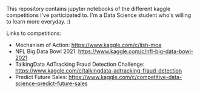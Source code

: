 This repository contains jupyter notebooks of the different kaggle competitions I've participated to.
I'm a Data Science student who's willing to learn more everyday. :)

Links to competitions:
* Mechanism of Action: https://www.kaggle.com/c/lish-moa
* NFL Big Data Bowl 2021: https://www.kaggle.com/c/nfl-big-data-bowl-2021
* TalkingData AdTracking Fraud Detection Challenge: https://www.kaggle.com/c/talkingdata-adtracking-fraud-detection
* Predict Future Sales: https://www.kaggle.com/c/competitive-data-science-predict-future-sales
